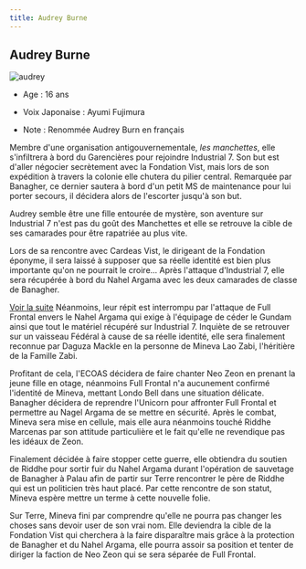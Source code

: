 ```yaml
---
title: Audrey Burne
---
```


Audrey Burne
------------


![audrey](/images/stories/saga/unicorn/persos/civils/audrey.jpg)
- Age : 16 ans
  
- Voix Japonaise : Ayumi Fujimura 
  
- Note : Renommée Audrey Burn en français



Membre d'une organisation antigouvernementale, *les manchettes*, elle s'infiltrera à bord du Garencières pour rejoindre Industrial 7. Son but est d'aller négocier secrètement avec la Fondation Vist, mais lors de son expédition à travers la colonie elle chutera du pilier central. Remarquée par Banagher, ce dernier sautera à bord d'un petit MS de maintenance pour lui porter secours, il décidera alors de l'escorter jusqu'à son but.


Audrey semble être une fille entourée de mystère, son aventure sur Industrial 7 n'est pas du goût des Manchettes et elle se retrouve la cible de ses camarades pour être rapatriée au plus vite.


Lors de sa rencontre avec Cardeas Vist, le dirigeant de la Fondation éponyme, il sera laissé à supposer que sa réelle identité est bien plus importante qu'on ne pourrait le croire...
Après l'attaque d'Industrial 7, elle sera récupérée à bord du Nahel Argama avec les deux camarades de classe de Banagher.


[Voir la suite](javascript:spoiler();)
Néanmoins, leur répit est interrompu par l'attaque de Full Frontal envers le Nahel Argama qui exige à l'équipage de céder le Gundam ainsi que tout le matériel récupéré sur Industrial 7. Inquiète de se retrouver sur un vaisseau Fédéral à cause de sa réelle identité, elle sera finalement reconnue par Daguza Mackle en la personne de Mineva Lao Zabi, l'héritière de la Famille Zabi.


Profitant de cela, l'ECOAS décidera de faire chanter Neo Zeon en prenant la jeune fille en otage, néanmoins Full Frontal n'a aucunement confirmé l'identité de Mineva, mettant Londo Bell dans une situation délicate. Banagher décidera de reprendre l'Unicorn pour affronter Full Frontal et permettre au Nagel Argama de se mettre en sécurité. Après le combat, Mineva sera mise en cellule, mais elle aura néanmoins touché Riddhe Marcenas par son attitude particulière et le fait qu'elle ne revendique pas les idéaux de Zeon.


Finalement décidée à faire stopper cette guerre, elle obtiendra du soutien de Riddhe pour sortir fuir du Nahel Argama durant l'opération de sauvetage de Banagher à Palau afin de partir sur Terre rencontrer le père de Riddhe qui est un politicien très haut placé. Par cette rencontre de son statut, Mineva espère mettre un terme à cette nouvelle folie.


Sur Terre, Mineva fini par comprendre qu'elle ne pourra pas changer les choses sans devoir user de son vrai nom. Elle deviendra la cible de la Fondation Vist qui cherchera à la faire disparaître mais grâce à la protection de Banagher et du Nahel Argama, elle pourra assoir sa position et tenter de diriger la faction de Neo Zeon qui se sera séparée de Full Frontal.


